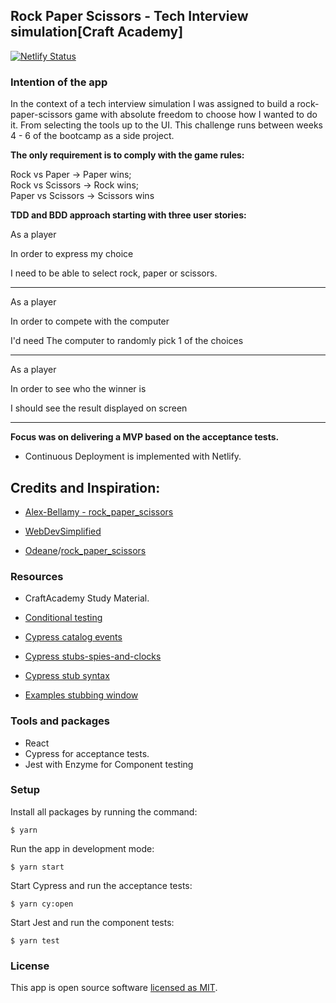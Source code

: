 ## Rock Paper Scissors - Tech Interview simulation[Craft Academy]

[![Netlify Status](https://api.netlify.com/api/v1/badges/4436edf6-6c51-4c20-bbe3-d247c2182a07/deploy-status)](https://app.netlify.com/sites/rock-paper-scissors-emiliano/deploys)

  

### Intention of the app

In the context of a tech interview simulation I was assigned to build a rock-paper-scissors game with absolute freedom to choose how I wanted to do it. From selecting the tools up to the UI. This challenge runs between weeks 4 - 6 of the bootcamp as a side project. 

  **The only requirement is to comply with the game rules:**

Rock vs Paper -> Paper wins; <br>
Rock vs Scissors -> Rock wins; <br>
Paper vs Scissors -> Scissors wins

 
**TDD and BDD approach starting with three user stories:**

As a player

In order to express my choice

I need to be able to select rock, paper or scissors. 

---
As a player

In order to compete with the computer

I'd need The computer to randomly pick 1 of the choices

  ---

As a player

In order to see who the winner is

I should see the result displayed on screen

  ---

**Focus was on delivering a MVP based on the acceptance tests.**

  

- Continuous Deployment is implemented with Netlify.

  

## Credits and Inspiration:

  

-  [Alex-Bellamy - rock_paper_scissors](https://github.com/Alex-Bellamy/rock_paper_scissors)

  

- [WebDevSimplified](https://www.youtube.com/watch?reload=9&v=1yS-JV4fWqY&ab_channel=WebDevSimplified)

- [Odeane](https://github.com/Odeane)/[rock_paper_scissors](https://github.com/Odeane/rock_paper_scissors)



### Resources

- CraftAcademy Study Material.

  

- [Conditional testing](https://docs.cypress.io/guides/core-concepts/conditional-testing.html#Definition)



  

- [Cypress catalog events](https://docs.cypress.io/api/events/catalog-of-events.html#Cypress-Events)

  

- [Cypress stubs-spies-and-clocks](https://docs.cypress.io/guides/guides/stubs-spies-and-clocks.html#Capabilities)

  

- [Cypress stub syntax](https://docs.cypress.io/api/commands/stub.html#Syntax)

  

- [Examples stubbing window](https://github.com/cypress-io/cypress-example-recipes/tree/master/examples/stubbing-spying__window)




### Tools and packages

- React
- Cypress for acceptance tests.
- Jest with Enzyme for Component testing

### Setup

Install all packages by running the command:

 
``` $ yarn ```

  

Run the app in development mode:

  

``` $ yarn start ```

  

Start Cypress and run the acceptance tests:

  

``` $ yarn cy:open ```

Start Jest and run the component tests:

  

``` $ yarn test ```

  

### License

This app is open source software [licensed as MIT](https://mit-license.org/).
